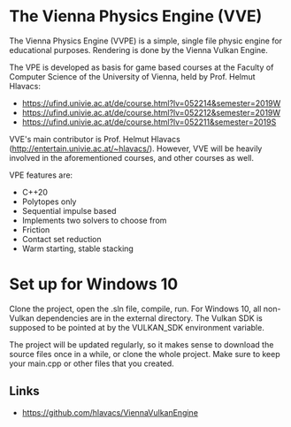 # The Vienna Physics Engine (VVE)
The Vienna Physics Engine (VVPE) is a simple, single file physic engine for educational purposes.
Rendering is done by the Vienna Vulkan Engine.

The VPE is developed as basis for game based courses at the Faculty of Computer Science of the University of Vienna, held by Prof. Helmut Hlavacs:

- https://ufind.univie.ac.at/de/course.html?lv=052214&semester=2019W
- https://ufind.univie.ac.at/de/course.html?lv=052212&semester=2019W
- https://ufind.univie.ac.at/de/course.html?lv=052211&semester=2019S

VVE's main contributor is Prof. Helmut Hlavacs (http://entertain.univie.ac.at/~hlavacs/). However, VVE will be heavily involved in the aforementioned courses, and other courses as well.

VPE features are:
- C++20
- Polytopes only
- Sequential impulse based
- Implements two solvers to choose from
- Friction
- Contact set reduction
- Warm starting, stable stacking

# Set up for Windows 10

Clone the project, open the .sln file, compile, run.
For Windows 10, all non-Vulkan dependencies are in the external directory. The Vulkan SDK is supposed to be pointed at by the VULKAN_SDK environment variable.

The project will be updated regularly, so it makes sense to download the source files once in a while, or clone the whole project. Make sure to keep your main.cpp or other files that you created.

## Links
-	https://github.com/hlavacs/ViennaVulkanEngine
